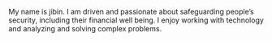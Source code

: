  My name is jibin. I am driven and passionate about safeguarding people’s security, including their financial well being. I enjoy working with technology and analyzing and solving complex problems. 

<!---
JibinRD/JibinRD is a ✨ special ✨ repository because its `README.md` (this file) appears on your GitHub profile.
You can click the Preview link to take a look at your changes.
--->
